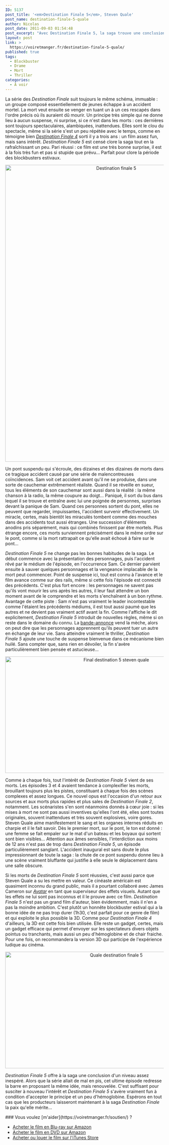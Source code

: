 ```yaml
---
ID: 5137
post_title: '<em>Destination Finale 5</em>, Steven Quale'
post_name: destination-finale-5-quale
author: Nicolas
post_date: 2011-09-03 01:54:48
post_excerpt: "Avec Destination Finale 5, la saga trouve une conclusion fun et réussie. Bonne surprise pour ce blockbuster qui termine idéalement la saison estivale, à condition d'accepter quelques litres d'hémoglobine."
layout: post
link: >
  https://voiretmanger.fr/destination-finale-5-quale/
published: true
tags:
  - Blockbuster
  - Drame
  - Mort
  - Thriller
categories:
  - À voir
---
```

<p>La série des <em>Destination Finale</em> suit toujours le même schéma, immuable : un groupe composé essentiellement de jeunes échappe à un accident mortel. La mort veut ensuite se venger en tuant un à un ces rescapés dans l'ordre précis où ils auraient dû mourir. Un principe très simple qui ne donne lieu à aucun suspense, ni surprise, si ce n'est dans les morts : ces dernières sont toujours spectaculaires, alambiquées, inattendues. Elles sont le clou du spectacle, même si la série s'est un peu répétée avec le temps, comme en témoigne bien <em><a href="https://voiretmanger.fr/2009/09/03/destination-finale-4/">Destination Finale 4</a></em> sorti il y a trois ans : un film assez fun, mais sans intérêt. <em>Destination Finale 5</em> est censé clore la saga tout en la rafraîchissant un peu. Pari réussi : ce film est une très bonne surprise, il est à la fois très fun et pas si stupide que prévu… Parfait pour clore la période des blockbusters estivaux.</p>

<div style="text-align: center;"><a href="http://www.allocine.fr/film/fichefilm_gen_cfilm=185311.html"><img src="https://voiretmanger.fr/wp-content/uploads/2011/09/destination-finale-5.jpg" alt="Destination finale  5" width="690" height="945" border="0" /></a></div>
<p>Un pont suspendu qui s'écroule, des dizaines et des dizaines de morts dans ce tragique accident causé par une série de malencontreuses coïncidences. Sam voit cet accident avant qu'il ne se produise, dans une sorte de cauchemar extrêmement réaliste. Quand il se réveille en sueur, tous les éléments de son cauchemar sont aussi dans la réalité : la même chanson à la radio, la même coupure au doigt… Paniqué, il sort du bus dans lequel il se trouve et entraîne avec lui une poignée de personnes, surprises devant la panique de Sam. Quand ces personnes sortent du pont, elles ne peuvent que regarder, impuissantes, l'accident survenir effectivement. Un miracle, certes, mais bientôt les miraculés tombent comme des mouches dans des accidents tout aussi étranges. Une succession d'éléments anodins pris séparément, mais qui combinés finissent par être mortels. Plus étrange encore, ces morts surviennent précisément dans le même ordre sur le pont, comme si la mort rattrapait ce qu'elle avait échoué à faire sur le pont…</p>
<p><em>Destination Finale 5</em> ne change pas les bonnes habitudes de la saga. Le début commence avec la présentation des personnages, puis l'accident rêvé par le médium de l'épisode, en l'occurrence Sam. Ce dernier parvient ensuite à sauver quelques personnages et la vengeance implacable de la mort peut commencer. Point de suspense ici, tout est connu à l'avance et le film avance comme sur des rails, même si cette fois l'épisode est connecté des précédents. C'est plus fort encore : les personnages ne savent pas qu'ils vont mourir les uns après les autres, il leur faut attendre un bon moment avant de le comprendre et les morts s'enchaînent à un bon rythme. Avantage de cette piste : Sam n'est pas vraiment le leader incontestable comme l'étaient les précédents médiums, il est tout aussi paumé que les autres et ne devient pas vraiment actif avant la fin. Comme l'affiche le dit explicitement, <em>Destination Finale 5</em> introduit de nouvelles règles, même si on reste dans le domaine du connu. La <a href="http://www.youtube.com/watch?v=C1gde41GG1s">bande-annonce</a> vend la mèche, alors on peut dire que les personnages apprennent qu'ils peuvent tuer un autre en échange de leur vie. Sans atteindre vraiment le thriller, <em>Destination Finale 5</em> ajoute une touche de suspense bienvenue dans ce mécanisme bien huilé. Sans compter que, sans rien en dévoiler, la fin s'avère particulièrement bien pensée et astucieuse…</p>

<div style="text-align: center;"><img class="aligncenter" style="border-style: initial; border-color: initial; border-width: 0px;" src="https://voiretmanger.fr/wp-content/uploads/2011/09/final-destination-5-steven-quale.jpg" alt="Final destination 5 steven quale" width="690" height="371" border="0" /></div>
<p>Comme à chaque fois, tout l'intérêt de <em>Destination Finale 5</em> vient de ses morts. Les épisodes 3 et 4 avaient tendance à complexifier les morts, brouillant toujours plus les pistes, constituant à chaque fois des scènes complexes et assez longues. Ce nouvel opus est l'occasion d'un retour aux sources et aux morts plus rapides et plus sales de <em>Destination Finale 2</em>, notamment. Les scénaristes s'en sont néanmoins donnés à cœur joie : si les mises à mort ne sont pas aussi inventives qu'elles l'ont été, elles sont toutes originales, souvent inattendues et très souvent explosives, voire gores. Steven Quale aime manifestement le sang et les organes internes réduits en charpie et il le fait savoir. Dès le premier mort, sur le pont, le ton est donné : une femme se fait empaler sur le mat d'un bateau et les boyaux qui sortent sont bien visibles… Attention aux âmes sensibles, l'interdiction aux moins de 12 ans n'est pas de trop dans <em>Destination Finale 5</em>, un épisode particulièrement sanglant. L'accident inaugural est sans doute le plus impressionnant de toute la saga : la chute de ce pont suspendu donne lieu à une scène vraiment bluffante qui justifie à elle seule le déplacement dans une salle obscure.</p>
<p>Si les morts de <em>Destination Finale 5</em> sont réussies, c'est aussi parce que Steven Quale a su les mettre en valeur. Ce cinéaste américain est quasiment inconnu du grand public, mais il a pourtant collaboré avec James Cameron sur <em><a href="https://voiretmanger.fr/2009/12/18/avatar-james-cameron/">Avatar</a></em> en tant que superviseur des effets visuels. Autant que les effets ne lui sont pas inconnus et il le prouve avec ce film. <em>Destination Finale 5</em> n'est pas un grand film d'auteur, bien évidemment, mais il n'en a pas la moindre ambition. C'est plutôt un honnête blockbuster estival qui a la bonne idée de ne pas trop durer (1h30, c'est parfait pour ce genre de film) et qui exploite le plus possible la 3D. Comme pour <em>Destination Finale 4</em> d'ailleurs, la 3D est cette fois bien utilisée. Elle reste un gadget, certes, mais un gadget efficace qui permet d'envoyer sur les spectateurs divers objets pointus ou tranchants, mais aussi un peu d'hémoglobine et de chair fraiche. Pour une fois, on recommandera la version 3D qui participe de l'expérience ludique au cinéma.</p>

<div style="text-align: center;"><img class="aligncenter" style="border-style: initial; border-color: initial; border-width: 0px;" src="https://voiretmanger.fr/wp-content/uploads/2011/09/quale-destination-finale-5.jpg" alt="Quale destination finale 5" width="690" height="371" border="0" /></div>
<p><em>Destination Finale 5</em> offre à la saga une conclusion d'un niveau assez inespéré. Alors que la série allait de mal en pis, cet ultime épisode redresse la barre en proposant la même idée, mais renouvelée. C'est suffisant pour susciter à nouveau l'intérêt et <em>Destination Finale 5</em> s'avère vraiment fun à condition d'accepter le principe et un peu d'hémoglobine. Espérons en tout cas que les producteurs laisseront maintenant à la saga <em>Destination Finale</em> la paix qu'elle mérite…</p>

<div class="amazon" markdown="1">
### Vous voulez [m'aider](https://voiretmanger.fr/soutien/) ?

- [Acheter le film en Blu-ray sur Amazon](http://amzn.to/2uTza4W)
- [Acheter le film en DVD sur Amazon](http://amzn.to/2vTQEvd)
- [Acheter ou louer le film sur l'iTunes Store](https://itunes.apple.com/fr/movie/destination-finale-5/id486172071)
</div>